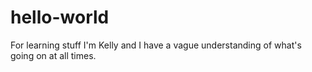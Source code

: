 # hello-world
For learning stuff
I'm Kelly and I have a vague understanding of what's going on at all times.

